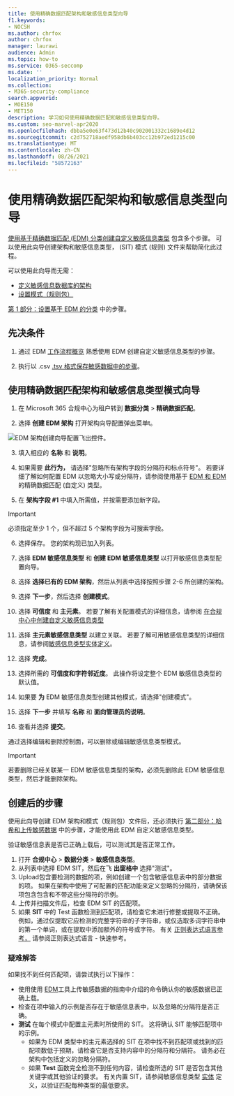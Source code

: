 ```yaml
---
title: 使用精确数据匹配架构和敏感信息类型向导
f1.keywords:
- NOCSH
ms.author: chrfox
author: chrfox
manager: laurawi
audience: Admin
ms.topic: how-to
ms.service: O365-seccomp
ms.date: ''
localization_priority: Normal
ms.collection:
- M365-security-compliance
search.appverid:
- MOE150
- MET150
description: 学习如何使用精确数据匹配和敏感信息类型向导。
ms.custom: seo-marvel-apr2020
ms.openlocfilehash: dbba5e0e63f473d12b40c902001332c1689e4d12
ms.sourcegitcommit: c2d752718aedf958db6b403cc12b972ed1215c00
ms.translationtype: MT
ms.contentlocale: zh-CN
ms.lasthandoff: 08/26/2021
ms.locfileid: "58572163"
---
```

# <a name="use-the-exact-data-match-schema-and-sensitive-information-type-wizard"></a>使用精确数据匹配架构和敏感信息类型向导

[使用基于精确数据匹配 (EDM) 分类创建自定义敏感信息类型](create-custom-sensitive-information-types-with-exact-data-match-based-classification.md) 包含多个步骤。  可以使用此向导创建架构和敏感信息类型， (SIT) 模式 (规则) 文件来帮助简化此过程。

可以使用此向导而无需：

- [定义敏感信息数据库的架构](create-custom-sensitive-information-types-with-exact-data-match-based-classification.md#define-the-schema-for-your-database-of-sensitive-information)
- [设置模式（规则包）](create-custom-sensitive-information-types-with-exact-data-match-based-classification.md#set-up-a-rule-package)

[第 1 部分：设置基于 EDM 的分类](create-custom-sensitive-information-types-with-exact-data-match-based-classification.md#part-1-set-up-edm-based-classification) 中的步骤。

## <a name="pre-requisites"></a>先决条件

1. 通过 EDM [工作流程概览](create-custom-sensitive-information-types-with-exact-data-match-based-classification.md#the-work-flow-at-a-glance) 熟悉使用 EDM 创建自定义敏感信息类型的步骤。

2. 执行以 .csv [.tsv 格式保存敏感数据中的步骤](create-custom-sensitive-information-types-with-exact-data-match-based-classification.md#save-sensitive-data-in-csv-or-tsv-format)。

## <a name="use-the-exact-data-match-schema-and-sensitive-information-type-pattern-wizard"></a>使用精确数据匹配架构和敏感信息类型模式向导

1. 在 Microsoft 365 合规中心为租户转到 **数据分类** > **精确数据匹配**。

2. 选择 **创建 EDM 架构** 打开架构向导配置弹出菜单t。

![EDM 架构创建向导配置飞出控件。](../media/edm-schema-wizard-1.png)

3. 填入相应的 **名称** 和 **说明**。

4. 如果需要 **此行为，** 请选择"忽略所有架构字段的分隔符和标点符号"。 若要详细了解如何配置 EDM 以忽略大小写或分隔符，请参阅使用基于 [EDM 和 EDM](create-custom-sensitive-information-types-with-exact-data-match-based-classification.md)的精确数据匹配 (自定义) 类型。

5. 在 **架构字段 #1** 中填入所需值，并按需要添加新字段。 

> [!IMPORTANT]
> 必须指定至少 1 个，但不超过 5 个架构字段为可搜索字段。

6. 选择保存。 您的架构现已加入列表。

7. 选择 **EDM 敏感信息类型** 和 **创建 EDM 敏感信息类型** 以打开敏感信息类型配置向导。

8. 选择 **选择已有的 EDM 架构**，然后从列表中选择按照步骤 2-6 所创建的架构。

9. 选择 **下一步**，然后选择 **创建模式**。

10. 选择 **可信度** 和 **主元素**。  若要了解有关配置模式的详细信息，请参阅 [在合规中心中创建自定义敏感信息类型](create-a-custom-sensitive-information-type.md)

11.  选择 **主元素敏感信息类型** 以建立关联。 若要了解可用敏感信息类型的详细信息，请参阅[敏感信息类型实体定义](sensitive-information-type-entity-definitions.md)。

12. 选择 **完成**。

13. 选择所需的 **可信度和字符邻近度**。  此操作将设定整个 EDM 敏感信息类型的默认值。

13. 如果要 **为** EDM 敏感信息类型创建其他模式，请选择"创建模式"。

14. 选择 **下一步** 并填写 **名称** 和 **面向管理员的说明**。

15. 查看并选择 **提交**。

通过选择编辑和删除控制面，可以删除或编辑敏感信息类型模式。

> [!IMPORTANT]
> 若要删除已经关联某一 EDM 敏感信息类型的架构，必须先删除此 EDM 敏感信息类型，然后才能删除架构。

## <a name="post-creation-steps"></a>创建后的步骤

使用此向导创建 EDM 架构和模式（规则包）文件后，还必须执行 [第二部分：哈希和上传敏感数据](create-custom-sensitive-information-types-with-exact-data-match-based-classification.md#part-2-hash-and-upload-the-sensitive-data) 中的步骤，才能使用此 EDM 自定义敏感信息类型。

验证敏感信息表是否已正确上载后，可以测试其是否正常工作。

1. 打开 **合规中心**  >  **数据分类**  >  **敏感信息类型**。
2. 从列表中选择 EDM SIT，然后在飞 **出窗格中** 选择"测试"。 
3. Upload包含要检测的数据的项，例如创建一个包含敏感信息表中的部分数据的项。 如果在架构中使用了可配置的匹配功能来定义忽略的分隔符，请确保该项包含包含和不带这些分隔符的示例。
4. 上传并扫描文件后，检查 EDM SIT 的匹配项。
5. 如果 **SIT** 中的 Test 函数检测到匹配项，请检查它未进行修整或提取不正确。 例如，通过仅提取它应检测的完整字符串的子字符串，或仅选取多词字符串中的第一个单词，或在提取中添加额外的符号或字符。 有关 [正则表达式语言参考，](/dotnet/standard/base-types/regular-expression-language-quick-reference) 请参阅正则表达式语言 - 快速参考。 

### <a name="troubleshooting"></a>疑难解答

如果找不到任何匹配项，请尝试执行以下操作：
- 使用使用 [EDM](create-custom-sensitive-information-types-with-exact-data-match-based-classification.md)工具上传敏感数据的指南中介绍的命令确认你的敏感数据已正确上载。
- 检查在项中输入的示例是否存在于敏感信息表中，以及忽略的分隔符是否正确。
- **测试** 在每个模式中配置主元素时所使用的 SIT。 这将确认 SIT 能够匹配项中的示例。 
  -  如果为 EDM 类型中的主元素选择的 SIT 在项中找不到匹配项或找到的匹配项数低于预期，请检查它是否支持内容中的分隔符和分隔符。 请务必在架构中包括定义的忽略分隔符。 
  -  如果 **Test** 函数完全检测不到任何内容，请检查所选的 SIT 是否包含其他关键字或其他验证的要求。 有关内置 SIT，请参阅敏感信息类型 [实体](sensitive-information-type-entity-definitions.md) 定义，以验证匹配每种类型的最低要求。
